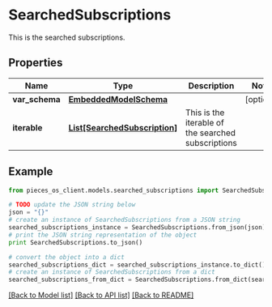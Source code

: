# SearchedSubscriptions

This is the searched subscriptions.

## Properties
Name | Type | Description | Notes
------------ | ------------- | ------------- | -------------
**var_schema** | [**EmbeddedModelSchema**](EmbeddedModelSchema.md) |  | [optional] 
**iterable** | [**List[SearchedSubscription]**](SearchedSubscription.md) | This is the iterable of the searched subscriptions | 

## Example

```python
from pieces_os_client.models.searched_subscriptions import SearchedSubscriptions

# TODO update the JSON string below
json = "{}"
# create an instance of SearchedSubscriptions from a JSON string
searched_subscriptions_instance = SearchedSubscriptions.from_json(json)
# print the JSON string representation of the object
print SearchedSubscriptions.to_json()

# convert the object into a dict
searched_subscriptions_dict = searched_subscriptions_instance.to_dict()
# create an instance of SearchedSubscriptions from a dict
searched_subscriptions_from_dict = SearchedSubscriptions.from_dict(searched_subscriptions_dict)
```
[[Back to Model list]](../README.md#documentation-for-models) [[Back to API list]](../README.md#documentation-for-api-endpoints) [[Back to README]](../README.md)


